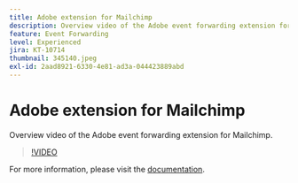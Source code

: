 ```yaml
---
title: Adobe extension for Mailchimp
description: Overview video of the Adobe event forwarding extension for Mailchimp.
feature: Event Forwarding
level: Experienced
jira: KT-10714
thumbnail: 345140.jpeg
exl-id: 2aad8921-6330-4e81-ad3a-044423889abd
---
```

# Adobe extension for Mailchimp

Overview video of the Adobe event forwarding extension for Mailchimp.

>[!VIDEO](https://video.tv.adobe.com/v/345140/?quality=12&learn=on)

For more information, please visit the [documentation](https://experienceleague.adobe.com/docs/experience-platform/tags/extensions/adobe/mailchimp-edge/overview.html).
